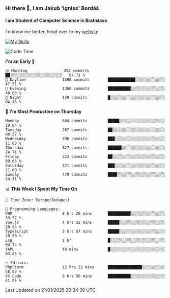 ### Hi there 👋, I am Jakub 'igniss' Bordáš

#### I am Student of Computer Science in Bratislava
To know me better, head over to my [website](https://bordas.sk).

[![My Skills](https://skillicons.dev/icons?i=js,typescript,html,css,figma,svelte,vue,next,postgresql,nest,express,nodejs)](https://bordas.sk)


<!--START_SECTION:waka-->
![Code Time](http://img.shields.io/badge/Code%20Time-1%2C646%20hrs%208%20mins-blue)

**I'm an Early 🐤** 

```text
🌞 Morning                258 commits         ██░░░░░░░░░░░░░░░░░░░░░░░   07.71 % 
🌆 Daytime                1590 commits        ████████████░░░░░░░░░░░░░   47.51 % 
🌃 Evening                1360 commits        ██████████░░░░░░░░░░░░░░░   40.63 % 
🌙 Night                  139 commits         █░░░░░░░░░░░░░░░░░░░░░░░░   04.15 % 
```
📅 **I'm Most Productive on Thursday** 

```text
Monday                   664 commits         █████░░░░░░░░░░░░░░░░░░░░   19.84 % 
Tuesday                  287 commits         ██░░░░░░░░░░░░░░░░░░░░░░░   08.57 % 
Wednesday                396 commits         ███░░░░░░░░░░░░░░░░░░░░░░   11.83 % 
Thursday                 827 commits         ██████░░░░░░░░░░░░░░░░░░░   24.71 % 
Friday                   323 commits         ██░░░░░░░░░░░░░░░░░░░░░░░   09.65 % 
Saturday                 371 commits         ███░░░░░░░░░░░░░░░░░░░░░░   11.08 % 
Sunday                   479 commits         ████░░░░░░░░░░░░░░░░░░░░░   14.31 % 
```


📊 **This Week I Spent My Time On** 

```text
🕑︎ Time Zone: Europe/Budapest

💬 Programming Languages: 
PHP                      8 hrs 26 mins       ██████████░░░░░░░░░░░░░░░   39.57 % 
Vue.js                   4 hrs 22 mins       █████░░░░░░░░░░░░░░░░░░░░   20.54 % 
TypeScript               3 hrs 57 mins       █████░░░░░░░░░░░░░░░░░░░░   18.58 % 
Log                      1 hr                █░░░░░░░░░░░░░░░░░░░░░░░░   04.74 % 
YAML                     49 mins             █░░░░░░░░░░░░░░░░░░░░░░░░   03.85 % 

🔥 Editors: 
PhpStorm                 12 hrs 22 mins      ███████████████░░░░░░░░░░   58.05 % 
VS Code                  8 hrs 56 mins       ██████████░░░░░░░░░░░░░░░   41.95 % 
```


 Last Updated on 21/01/2025 20:34:39 UTC
<!--END_SECTION:waka-->
